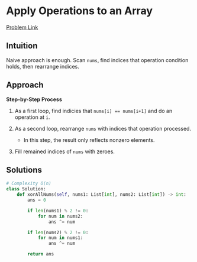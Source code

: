 **Apply Operations to an Array**
=
[Problem Link](https://leetcode.com/problems/apply-operations-to-an-array/description)

## Intuition
Naive approach is enough. Scan `nums`, find indices that operation condition holds, then rearrange indices.

## Approach
**Step-by-Step Process**

1. As a first loop, find indicies that `nums[i] == nums[i+1]` and do an operation at `i`.

2. As a second loop, rearrange `nums` with indices that operation processed.
    - In this step, the result only reflects nonzero elements.

3. Fill remained indices of `nums` with zeroes. 
  
## Solutions
```python
# Complexity O(n)
class Solution:
    def xorAllNums(self, nums1: List[int], nums2: List[int]) -> int:
        ans = 0

        if len(nums1) % 2 != 0:
            for num in nums2:
                ans ^= num

        if len(nums2) % 2 != 0:
            for num in nums1:
                ans ^= num

        return ans
```
